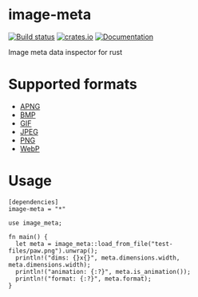 
# image-meta

[![Build status](https://travis-ci.org/anekos/image-meta.svg?branch=master)](https://travis-ci.org/anekos/image-meta)
[![crates.io](https://img.shields.io/crates/v/image-meta.svg)](https://crates.io/crates/image-meta)
[![Documentation](https://docs.rs/skeptic/badge.svg)](https://docs.rs/image-meta)

Image meta data inspector for rust


# Supported formats

- [APNG](https://en.wikipedia.org/wiki/APNG)
- [BMP](https://en.wikipedia.org/wiki/BMP_file_format)
- [GIF](https://en.wikipedia.org/wiki/GIF)
- [JPEG](https://en.wikipedia.org/wiki/JPEG)
- [PNG](https://en.wikipedia.org/wiki/Portable_Network_Graphics)
- [WebP](https://en.wikipedia.org/wiki/WebP)


# Usage

```
[dependencies]
image-meta = "*"
```

```rust,no_run
use image_meta;

fn main() {
  let meta = image_meta::load_from_file("test-files/paw.png").unwrap();
  println!("dims: {}x{}", meta.dimensions.width, meta.dimensions.width);
  println!("animation: {:?}", meta.is_animation());
  println!("format: {:?}", meta.format);
}
```
